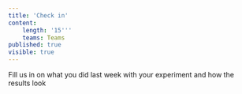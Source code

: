 ```yaml
---
title: 'Check in'
content:
    length: '15'''
    teams: Teams
published: true
visible: true
---
```


Fill us in on what you did last week with your experiment and how the results look